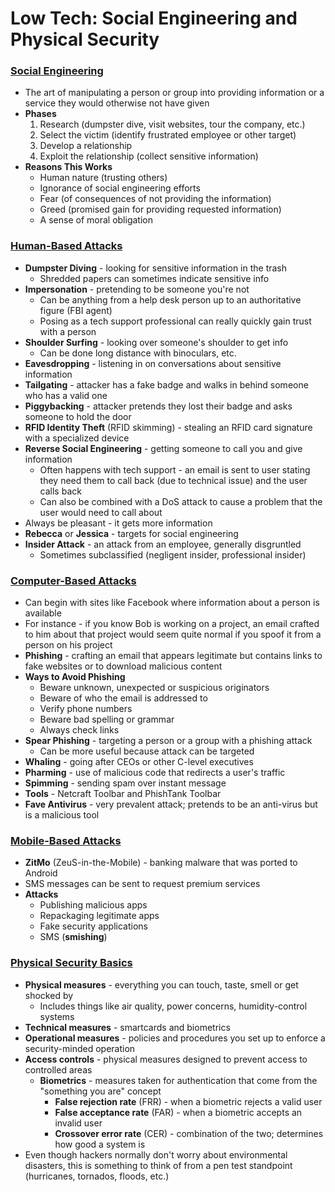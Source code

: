 # Low Tech: Social Engineering and Physical Security

### <u>Social Engineering</u>

- The art of manipulating a person or group into providing information or a service they would otherwise not have given
- **Phases**
  1. Research (dumpster dive, visit websites, tour the company, etc.)
  2. Select the victim (identify frustrated employee or other target)
  3. Develop a relationship
  4. Exploit the relationship (collect sensitive information)
- **Reasons This Works**
  - Human nature (trusting others)
  - Ignorance of social engineering efforts
  - Fear (of consequences of not providing the information)
  - Greed (promised gain for providing requested information)
  - A sense of moral obligation

### <u>Human-Based Attacks</u>

- **Dumpster Diving** - looking for sensitive information in the trash
  - Shredded papers can sometimes indicate sensitive info
- **Impersonation** - pretending to be someone you're not
  - Can be anything from a help desk person up to an authoritative figure (FBI agent)
  - Posing as a tech support professional can really quickly gain trust with a person
- **Shoulder Surfing** - looking over someone's shoulder to get info
  - Can be done long distance with binoculars, etc.
- **Eavesdropping** - listening in on conversations about sensitive information
- **Tailgating** - attacker has a fake badge and walks in behind someone who has a valid one
- **Piggybacking** - attacker pretends they lost their badge and asks someone to hold the door
- **RFID Identity Theft** (RFID skimming) - stealing an RFID card signature with a specialized device
- **Reverse Social Engineering** - getting someone to call you and give information
  - Often happens with tech support - an email is sent to user stating they need them to call back (due to technical issue) and the user calls back
  - Can also be combined with a DoS attack to cause a problem that the user would need to call about
- Always be pleasant - it gets more information
- **Rebecca** or **Jessica** - targets for social engineering
- **Insider Attack** - an attack from an employee, generally disgruntled
  - Sometimes subclassified (negligent insider, professional insider)

### <u>Computer-Based Attacks</u>

- Can begin with sites like Facebook where information about a person is available
- For instance - if you know Bob is working on a project, an email crafted to him about that project would seem quite normal if you spoof it from a person on his project
- **Phishing** - crafting an email that appears legitimate but contains links to fake websites or to download malicious content
- **Ways to Avoid Phishing**
  - Beware unknown, unexpected or suspicious originators
  - Beware of who the email is addressed to
  - Verify phone numbers
  - Beware bad spelling or grammar
  - Always check links
- **Spear Phishing** - targeting a person or a group with a phishing attack
  - Can be more useful because attack can be targeted
- **Whaling** - going after CEOs or other C-level executives
- **Pharming** - use of malicious code that redirects a user's traffic
- **Spimming** - sending spam over instant message
- **Tools** - Netcraft Toolbar and PhishTank Toolbar
- **Fave Antivirus** - very prevalent attack; pretends to be an anti-virus but is a malicious tool

### <u>Mobile-Based Attacks</u>

- **ZitMo** (ZeuS-in-the-Mobile) - banking malware that was ported to Android
- SMS messages can be sent to request premium services
- **Attacks**
  - Publishing malicious apps
  - Repackaging legitimate apps
  - Fake security applications
  - SMS (**smishing**)

### <u>Physical Security Basics</u>

- **Physical measures** - everything you can touch, taste, smell or get shocked by
  - Includes things like air quality, power concerns, humidity-control systems
- **Technical measures** - smartcards and biometrics
- **Operational measures** - policies and procedures you set up to enforce a security-minded operation
- **Access controls** - physical measures designed to prevent access to controlled areas
  - **Biometrics** - measures taken for authentication that come from the "something you are" concept
    - **False rejection rate** (FRR) - when a biometric rejects a valid user
    - **False acceptance rate** (FAR) - when a biometric accepts an invalid user
    - **Crossover error rate** (CER) - combination of the two; determines how good a system is
- Even though hackers normally don't worry about environmental disasters, this is something to think of from a pen test standpoint (hurricanes, tornados, floods, etc.)

